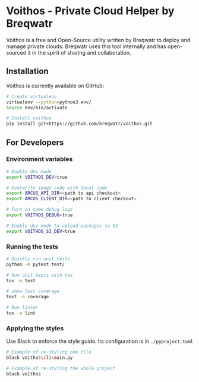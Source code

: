 # Voithos - Private Cloud Helper by Breqwatr

Voithos is a free and Open-Source utility written by Breqwatr to deploy and
manage private clouds. Breqwatr uses this tool internally and has open-sourced
it in the spirit of sharing and collaboration.


## Installation

Voithos is currently available on GitHub:

```bash
# Create virtualenv
virtualenv --python=python3 env/
source env/bin/activate

# Install voithos
pip install git+https://github.com/breqwatr/voithos.git
```



## For Developers

### Environment variables

```bash
# Enable dev mode
export VOITHOS_DEV=true

# Overwrite image code with local code
export ARCUS_API_DIR=<path to api checkout>
export ARCUS_CLIENT_DIR=<path to client checkout>

# Turn on some debug logs
export VOITHOS_DEBUG=true

# Enable dev mode to upload packages to S3
export VOITHOS_S3_DEV=true
```

### Running the tests

```bash
# Quickly run unit tests
python -m pytest test/

# Run unit tests with tox
tox -e test

# show test coverage
text -e coverage

# Run linter
tox -e lint
```

### Applying the styles

Use Black to enforce the style guide. Its configuration is in `./pyproject.toml`

```bash
# Example of re-styling one file
black voithos\cli\main.py

# Example of re-styling the whole project
black voithos
```
